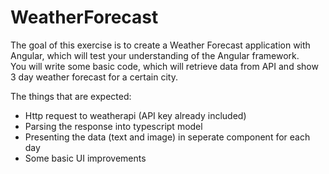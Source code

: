 # WeatherForecast

The goal of this exercise is to create a Weather Forecast application with Angular, which will test your understanding of the Angular framework.\
You will write some basic code, which will retrieve data from API and show 3 day weather forecast for a certain city.

The things that are expected:
- Http request to weatherapi (API key already included)
- Parsing the response into typescript model
- Presenting the data (text and image) in seperate component for each day
- Some basic UI improvements
